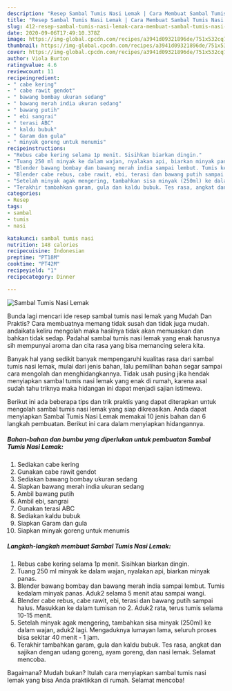 ```yaml
---
description: "Resep Sambal Tumis Nasi Lemak | Cara Membuat Sambal Tumis Nasi Lemak Yang Bisa Manjain Lidah"
title: "Resep Sambal Tumis Nasi Lemak | Cara Membuat Sambal Tumis Nasi Lemak Yang Bisa Manjain Lidah"
slug: 412-resep-sambal-tumis-nasi-lemak-cara-membuat-sambal-tumis-nasi-lemak-yang-bisa-manjain-lidah
date: 2020-09-06T17:49:10.378Z
image: https://img-global.cpcdn.com/recipes/a3941d09321896de/751x532cq70/sambal-tumis-nasi-lemak-foto-resep-utama.jpg
thumbnail: https://img-global.cpcdn.com/recipes/a3941d09321896de/751x532cq70/sambal-tumis-nasi-lemak-foto-resep-utama.jpg
cover: https://img-global.cpcdn.com/recipes/a3941d09321896de/751x532cq70/sambal-tumis-nasi-lemak-foto-resep-utama.jpg
author: Viola Burton
ratingvalue: 4.6
reviewcount: 11
recipeingredient:
- " cabe kering"
- " cabe rawit gendot"
- " bawang bombay ukuran sedang"
- " bawang merah india ukuran sedang"
- " bawang putih"
- " ebi sangrai"
- " terasi ABC"
- " kaldu bubuk"
- " Garam dan gula"
- " minyak goreng untuk menumis"
recipeinstructions:
- "Rebus cabe kering selama 1p menit. Sisihkan biarkan dingin."
- "Tuang 250 ml minyak ke dalam wajan, nyalakan api, biarkan minyak panas."
- "Blender bawang bombay dan bawang merah india sampai lembut. Tumis kedalam minyak panas. Aduk2 selama 5 menit atau sampai wangi."
- "Blender cabe rebus, cabe rawit, ebi, terasi dan bawang putih sampai halus. Masukkan ke dalam tumisan no 2. Aduk2 rata, terus tumis selama 10-15 menit."
- "Setelah minyak agak mengering, tambahkan sisa minyak (250ml) ke dalam wajan, aduk2 lagi. Mengaduknya lumayan lama, seluruh proses bisa sekitar 40 menit - 1 jam."
- "Terakhir tambahkan garam, gula dan kaldu bubuk. Tes rasa, angkat dan sajikan dengan udang goreng, ayam goreng, dan nasi lemak. Selamat mencoba."
categories:
- Resep
tags:
- sambal
- tumis
- nasi

katakunci: sambal tumis nasi 
nutrition: 148 calories
recipecuisine: Indonesian
preptime: "PT18M"
cooktime: "PT42M"
recipeyield: "1"
recipecategory: Dinner

---
```



![Sambal Tumis Nasi Lemak](https://img-global.cpcdn.com/recipes/a3941d09321896de/751x532cq70/sambal-tumis-nasi-lemak-foto-resep-utama.jpg)

Bunda lagi mencari ide resep sambal tumis nasi lemak yang Mudah Dan Praktis? Cara membuatnya memang tidak susah dan tidak juga mudah. andaikata keliru mengolah maka hasilnya tidak akan memuaskan dan bahkan tidak sedap. Padahal sambal tumis nasi lemak yang enak harusnya sih mempunyai aroma dan cita rasa yang bisa memancing selera kita.



Banyak hal yang sedikit banyak mempengaruhi kualitas rasa dari sambal tumis nasi lemak, mulai dari jenis bahan, lalu pemilihan bahan segar sampai cara mengolah dan menghidangkannya. Tidak usah pusing jika hendak menyiapkan sambal tumis nasi lemak yang enak di rumah, karena asal sudah tahu triknya maka hidangan ini dapat menjadi sajian istimewa.


Berikut ini ada beberapa tips dan trik praktis yang dapat diterapkan untuk mengolah sambal tumis nasi lemak yang siap dikreasikan. Anda dapat menyiapkan Sambal Tumis Nasi Lemak memakai 10 jenis bahan dan 6 langkah pembuatan. Berikut ini cara dalam menyiapkan hidangannya.

<!--inarticleads1-->

##### Bahan-bahan dan bumbu yang diperlukan untuk pembuatan Sambal Tumis Nasi Lemak:

1. Sediakan  cabe kering
1. Gunakan  cabe rawit gendot
1. Sediakan  bawang bombay ukuran sedang
1. Siapkan  bawang merah india ukuran sedang
1. Ambil  bawang putih
1. Ambil  ebi, sangrai
1. Gunakan  terasi ABC
1. Sediakan  kaldu bubuk
1. Siapkan  Garam dan gula
1. Siapkan  minyak goreng untuk menumis




<!--inarticleads2-->

##### Langkah-langkah membuat Sambal Tumis Nasi Lemak:

1. Rebus cabe kering selama 1p menit. Sisihkan biarkan dingin.
1. Tuang 250 ml minyak ke dalam wajan, nyalakan api, biarkan minyak panas.
1. Blender bawang bombay dan bawang merah india sampai lembut. Tumis kedalam minyak panas. Aduk2 selama 5 menit atau sampai wangi.
1. Blender cabe rebus, cabe rawit, ebi, terasi dan bawang putih sampai halus. Masukkan ke dalam tumisan no 2. Aduk2 rata, terus tumis selama 10-15 menit.
1. Setelah minyak agak mengering, tambahkan sisa minyak (250ml) ke dalam wajan, aduk2 lagi. Mengaduknya lumayan lama, seluruh proses bisa sekitar 40 menit - 1 jam.
1. Terakhir tambahkan garam, gula dan kaldu bubuk. Tes rasa, angkat dan sajikan dengan udang goreng, ayam goreng, dan nasi lemak. Selamat mencoba.




Bagaimana? Mudah bukan? Itulah cara menyiapkan sambal tumis nasi lemak yang bisa Anda praktikkan di rumah. Selamat mencoba!
